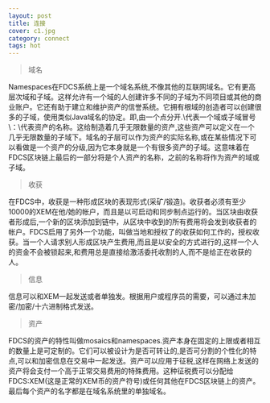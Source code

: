 ```yaml
---
layout: post
title: 连接
cover: c1.jpg
category: connect
tags: hot
---
```


> 域名

Namespaces在FDCS系统上是一个域名系统,不像其他的互联网域名。它有更高层次域和子域。这样允许有一个域的人创建许多不同的子域为不同项目或其他的商业账户。它还有助于建立和维护资产的信誉系统。它拥有根域的创造者可以创建很多的子域，使用类似Java域名的协定。即,由一个点分开\.\代表一个域或子域冒号\：\代表资产的名称。这给制造着几乎无限数量的资产,这些资产可以定义在一个几乎无限数量的子域下。域名的子层可以作为资产的实际名称,或在某些情况下可以看做是一个资产的分级,因为它本身就是一个有很多资产的子域。这意味着在FDCS区块链上最后的一部分将是个人资产的名称，之前的名称将作为资产的域或子域。
<!--excerpt-->
> 收获

在FDCS中，收获是一种形成区块的表现形式(采矿/锻造)。收获者必须有至少10000的XEM在他/她的帐户，而且是以可启动和同步制点运行的。当区块由收获者形成后,一个新的区块添加到链中，从区块中收到的所有费用将会发到收获者的帐户。FDCS启用了另外一个功能，叫做当地和授权了的收获如何工作的，授权收获。当一个人请求别人形成区块产生费用,而且是以安全的方式进行的,这样一个人的资金不会被锁起来,和费用总是直接给激活委托收割的人,而不是给正在收获的人。
> 信息

信息可以和XEM一起发送或者单独发。根据用户或程序员的需要，可以通过未加密/加密/十六进制格式发送。
> 资产

FDCS的资产的特性叫做mosaics和namespaces.资产本身在固定的上限或者相互的数量上是可定制的。它们可以被设计为是否可转让的,是否可分割的个性化的特点,可以和加密信息在交易中一起发送。资产可以应用于征税,这样在网络上发送的资产将会支付一个高于正常交易费用的特殊费用。这种征税费可以分配给FDCS:XEM(这是正常的XEM币的资产符号)或任何其他在FDCS区块链上的资产。最后每个资产的名字都是在域名系统里的单独域名。

